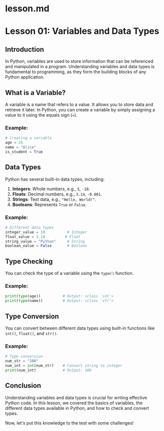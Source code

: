 # lesson.md

# Lesson 01: Variables and Data Types

## Introduction
In Python, variables are used to store information that can be referenced and manipulated in a program. Understanding variables and data types is fundamental to programming, as they form the building blocks of any Python application.

## What is a Variable?
A variable is a name that refers to a value. It allows you to store data and retrieve it later. In Python, you can create a variable by simply assigning a value to it using the equals sign (`=`).

### Example:
```python
# Creating a variable
age = 25
name = "Alice"
is_student = True
```

## Data Types
Python has several built-in data types, including:

1. **Integers**: Whole numbers, e.g., `5`, `-10`.
2. **Floats**: Decimal numbers, e.g., `3.14`, `-0.001`.
3. **Strings**: Text data, e.g., `"Hello, World!"`.
4. **Booleans**: Represents `True` or `False`.

### Example:
```python
# Different data types
integer_value = 10          # Integer
float_value = 3.14         # Float
string_value = "Python"     # String
boolean_value = False       # Boolean
```

## Type Checking
You can check the type of a variable using the `type()` function.

### Example:
```python
print(type(age))          # Output: <class 'int'>
print(type(name))         # Output: <class 'str'>
```

## Type Conversion
You can convert between different data types using built-in functions like `int()`, `float()`, and `str()`.

### Example:
```python
# Type conversion
num_str = "100"
num_int = int(num_str)    # Convert string to integer
print(num_int)            # Output: 100
```

## Conclusion
Understanding variables and data types is crucial for writing effective Python code. In this lesson, we covered the basics of variables, the different data types available in Python, and how to check and convert types. 

Now, let's put this knowledge to the test with some challenges!
